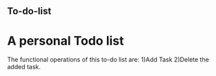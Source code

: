 ## To-do-list
# A personal Todo list

The functional operations of this to-do list are:
1)Add Task
2)Delete the added task.
